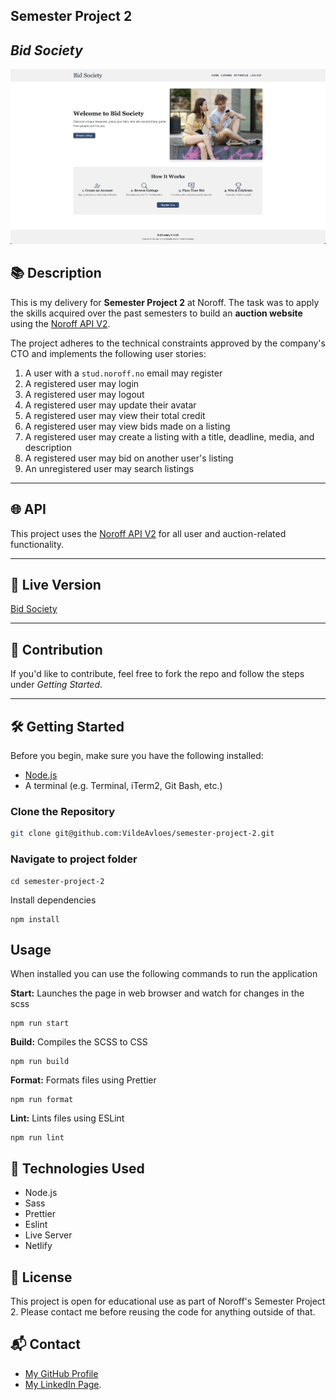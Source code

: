 ## Semester Project 2

## _Bid Society_

![A screenshot of the app](./public/assets/bid-society-screenshot.png)

## 📚 Description

This is my delivery for **Semester Project 2** at Noroff. The task was to apply the skills acquired over the past semesters to build an **auction website** using the [Noroff API V2](https://docs.noroff.dev/docs/v2).

The project adheres to the technical constraints approved by the company's CTO and implements the following user stories:

1. A user with a `stud.noroff.no` email may register
2. A registered user may login
3. A registered user may logout
4. A registered user may update their avatar
5. A registered user may view their total credit
6. A registered user may view bids made on a listing
7. A registered user may create a listing with a title, deadline, media, and description
8. A registered user may bid on another user's listing
9. An unregistered user may search listings

---

## 🌐 API

This project uses the [Noroff API V2](https://docs.noroff.dev/docs/v2) for all user and auction-related functionality.

---

## 🚀 Live Version

[Bid Society](https://bid-society.netlify.app/)

---

## 🤝 Contribution

If you'd like to contribute, feel free to fork the repo and follow the steps under _Getting Started_.

---

## 🛠️ Getting Started

Before you begin, make sure you have the following installed:

- [Node.js](https://nodejs.org/)
- A terminal (e.g. Terminal, iTerm2, Git Bash, etc.)

### Clone the Repository

```bash
git clone git@github.com:VildeAvloes/semester-project-2.git

```

### Navigate to project folder

```
cd semester-project-2
```

Install dependencies

```
npm install
```

## Usage

When installed you can use the following commands to run the application

**Start:** Launches the page in web browser and watch for changes in the scss

```
npm run start
```

**Build:** Compiles the SCSS to CSS

```
npm run build
```

**Format:** Formats files using Prettier

```
npm run format
```

**Lint:** Lints files using ESLint

```
npm run lint
```

## 🧰 Technologies Used

- Node.js
- Sass
- Prettier
- Eslint
- Live Server
- Netlify

## 📄 License

This project is open for educational use as part of Noroff's Semester Project 2. Please contact me before reusing the code for anything outside of that.

## 📬 Contact

- [My GitHub Profile](https://github.com/VildeAvloes)
- [My LinkedIn Page](https://www.linkedin.com/in/vilde-avloes/).

